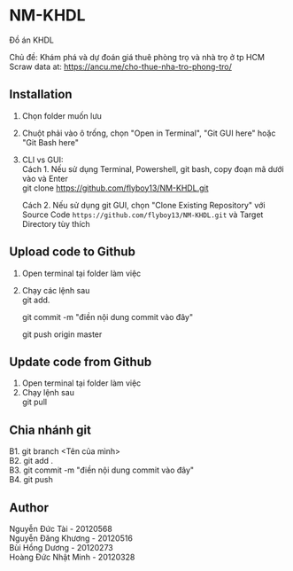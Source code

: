 # NM-KHDL
Đồ án KHDL

Chủ đề: Khám phá và dự đoán giá thuê phòng trọ và nhà trọ ở tp HCM
Scraw data at: https://ancu.me/cho-thue-nha-tro-phong-tro/




## Installation
1. Chọn folder muốn lưu
2. Chuột phải vào ô trống, chọn "Open in Terminal", "Git GUI here" hoặc "Git Bash here"
3. CLI vs GUI: <br>
    Cách 1. Nếu sử dụng Terminal, Powershell, git bash, copy đoạn mã dưới vào và Enter <br>
    git clone https://github.com/flyboy13/NM-KHDL.git
    
    Cách 2. Nếu sử dụng git GUI, chọn "Clone Existing Repository" với Source Code `https://github.com/flyboy13/NM-KHDL.git` và Target Directory tùy thích

## Upload code to Github
1. Open terminal tại folder làm việc
2. Chạy các lệnh sau <br>
    git add.

    git commit -m "điền nội dung commit vào đây"

    git push origin master
 
## Update code from Github
 1. Open terminal tại folder làm việc
2. Chạy lệnh sau <br>
    git pull

## Chia nhánh git
B1. git branch <Tên của mình> <br>
B2. git add . <br>
B3. git commit -m "điền nội dung commit vào đây" <br>
B4. git push<br>

 
    
## Author <br>
Nguyễn Đức Tài - 20120568 <br>
Nguyễn Đăng Khương - 20120516 <br>
Bùi Hồng Dương - 20120273 <br>
Hoàng Đức Nhật Minh - 20120328 <br>

